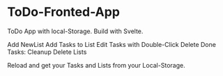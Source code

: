# ToDo-Fronted-App
ToDo App with local-Storage.
Build with Svelte.

Add NewList
Add Tasks to List
Edit Tasks with Double-Click
Delete Done Tasks: Cleanup
Delete Lists

Reload and get your Tasks and Lists from your Local-Storage.
